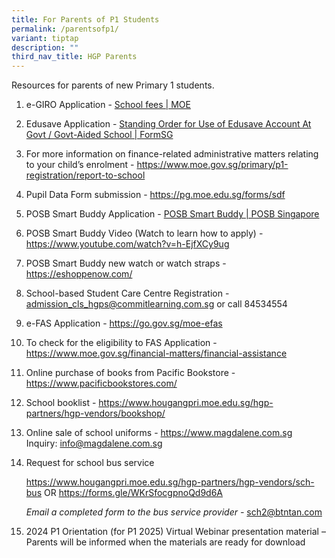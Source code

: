 ```yaml
---
title: For Parents of P1 Students
permalink: /parentsofp1/
variant: tiptap
description: ""
third_nav_title: HGP Parents
---
```

<p>Resources for parents of new Primary 1 students.</p>
<ol data-tight="true" class="tight">
<li>
<p>e-GIRO Application - <a href="https://www.moe.gov.sg/financial-matters/fees" rel="noopener noreferrer nofollow" target="_blank">School fees | MOE</a>
</p>
<p></p>
</li>
<li>
<p>Edusave Application - <a href="https://form.gov.sg/5be24a1bb3f842000fdc4e59" rel="noopener noreferrer nofollow" target="_blank">Standing Order for Use of Edusave Account At Govt / Govt-Aided School | FormSG</a>
</p>
<p></p>
</li>
<li>
<p>For more information on finance-related administrative matters relating
to your child’s enrolment - <a href="https://www.moe.gov.sg/primary/p1-registration/report-to-school" rel="noopener noreferrer nofollow" target="_blank">https://www.moe.gov.sg/primary/p1-registration/report-to-school</a>
</p>
<p></p>
</li>
<li>
<p>Pupil Data Form submission - <a href="https://pg.moe.edu.sg/forms/sdf" rel="noopener noreferrer nofollow" target="_blank">https://pg.moe.edu.sg/forms/sdf</a>
</p>
<p></p>
</li>
<li>
<p>POSB Smart Buddy Application - <a href="https://www.posb.com.sg/personal/deposits/bank-with-ease/posb-smart-buddy#slideToN101C3" rel="noopener noreferrer nofollow" target="_blank">POSB Smart Buddy | POSB Singapore</a>
</p>
<p></p>
</li>
<li>
<p>POSB Smart Buddy Video (Watch to learn how to apply) - <a href="https://www.youtube.com/watch?v=h-EjfXCy9ug" rel="noopener noreferrer nofollow" target="_blank">https://www.youtube.com/watch?v=h-EjfXCy9ug</a>
</p>
<p></p>
</li>
<li>
<p>POSB Smart Buddy new watch or watch straps - <a href="https://eshoppenow.com/" rel="noopener noreferrer nofollow" target="_blank">https://eshoppenow.com/</a>
</p>
<p></p>
</li>
<li>
<p>School-based Student Care Centre Registration - <a href="admission_cls_hgps@commitlearning.com.sg" rel="noopener noreferrer nofollow" target="_blank">admission_cls_hgps@commitlearning.com.sg</a> or
call 84534554</p>
<p></p>
</li>
<li>
<p>e-FAS Application - <a href="https://go.gov.sg/moe-efas" rel="noopener noreferrer nofollow" target="_blank">https://go.gov.sg/moe-efas</a>
</p>
<p></p>
</li>
<li>
<p>To check for the eligibility to FAS Application - <a href="https://www.moe.gov.sg/financial-matters/financial-assistance" rel="noopener noreferrer nofollow" target="_blank">https://www.moe.gov.sg/financial-matters/financial-assistance</a>
</p>
<p></p>
</li>
<li>
<p>Online purchase of books from Pacific Bookstore - <a href="https://www.pacificbookstores.com/" rel="noopener noreferrer nofollow" target="_blank">https://www.pacificbookstores.com/</a>
</p>
<p></p>
</li>
<li>
<p>School booklist - <a href="https://www.hougangpri.moe.edu.sg/hgp-partners/hgp-vendors/bookshop/" rel="noopener noreferrer nofollow" target="_blank">https://www.hougangpri.moe.edu.sg/hgp-partners/hgp-vendors/bookshop/</a>
</p>
<p></p>
</li>
<li>
<p>Online sale of school uniforms - <a href="https://www.magdalene.com.sg" rel="noopener noreferrer nofollow" target="_blank">https://www.magdalene.com.sg</a>&nbsp;&nbsp;
Inquiry: <a href="info@magdalene.com.sg" rel="noopener noreferrer nofollow" target="_blank">info@magdalene.com.sg</a>
</p>
<p></p>
</li>
<li>
<p>Request for school bus service</p>
<p><a href="https://www.hougangpri.moe.edu.sg/hgp-partners/hgp-vendors/sch-bus" rel="noopener noreferrer nofollow" target="_blank">https://www.hougangpri.moe.edu.sg/hgp-partners/hgp-vendors/sch-bus</a> OR
<a href="https://forms.gle/WKrSfocgpnoQd9d6A" rel="noopener noreferrer nofollow" target="_blank">https://forms.gle/WKrSfocgpnoQd9d6A</a>
</p>
<p><em>Email a completed form to the bus service provider - </em><a href="sch2@btntan.com" rel="noopener noreferrer nofollow" target="_blank">sch2@btntan.com</a>
</p>
<p></p>
</li>
<li>
<p>2024 P1 Orientation (for P1 2025) Virtual Webinar presentation material
– Parents will be informed when the materials are ready for download</p>
</li>
</ol>
<p></p>